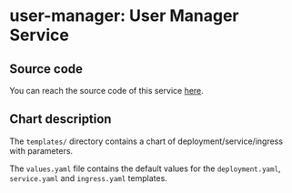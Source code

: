 # user-manager: User Manager Service

## Source code

You can reach the source code of this service [here](https://github.com/k8s-community/user-manager).

## Chart description

The `templates/` directory contains a chart of deployment/service/ingress with parameters.

The `values.yaml` file contains the default values for the
`deployment.yaml`, `service.yaml` and `ingress.yaml` templates.
